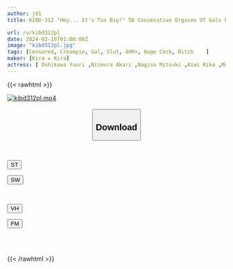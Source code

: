 ```yaml
---
author: j91
title: KIBD-312 "Hey... It's Too Big!" 58 Consecutive Orgasms Of Gals Pushed Up By A Big Cock! !

url: /v/kibd312pl
date: 2024-02-16T01:00:00Z
image: "kibd312pl.jpg"
tags: [Censored, Creampie, Gal, Slut, 4HR+, Huge Cock, Bitch	]
maker: [Kira ★ Kira]
actress: [ Oshikawa Yuuri ,Niimura Akari ,Nagisa Mitsuki ,Aimi Rika ,Mochizuki Ayaka ,Sachiko ,Tsujii Honoka, Horikita Wan, MIYABI, Shibuya Hana ]
---
```



{{< rawhtml >}}

<div class="video" data-videoid="o20zZ9PqvrhJwla">
    <a href="javascript:;">
        <img src="/v/kibd312pl/kibd312pl.jpg" width="WIDTH" height="HEIGHT" alt="kibd312pl.mp4" loading="lazy">
    </a>
</div>

<script type="text/javascript" src="https://j91.asia/asset/on-demand-st.js"></script>

<br>
  <link rel="stylesheet" href="https://j91.asia/asset/bs5.css">
  
  <center>
  <button class="btn btn-primary" type="button" data-bs-toggle="collapse" data-bs-target=".multi-collapse" aria-expanded="false" aria-controls="multiCollapseExample1 multiCollapseExample2"><h2>Download</h2></button></center>
</p>
<div class="row">
  <div class="col">
    <div class="collapse multi-collapse" id="multiCollapseExample1">
      <div class="card card-body">
	      	      <br>
<div class="buttons">  
<p><a href="https://streamtape.to/v/o20zZ9PqvrhJwla" target="_blank"><button class="btn-hover color-3"><i class="fa fa-download"></i> ST</button></a></p>
<p><a href="https://cdnwish.com/j0rhd8z3gmir" target="_blank"><button class="btn-hover color-2"><i class="fa fa-download"></i> SW</button></a></p></div>
    </div>
  </div>
</div>
  <div class="col">
    <div class="collapse multi-collapse" id="multiCollapseExample2">
      <div class="card card-body">
	      <br>
<div class="buttons">
<p><a href="javascript:;" target="_blank"><button class="btn-hover color-9"><i class="fa fa-download"></i> VH</button></a></p>
<p><a href="javascript:;"><button class="btn-hover color-8"><i class="fa fa-download"></i> FM</button></a></p></div>
<br><br>
      </div>
    </div>
  </div>
</div>

{{< /rawhtml >}}